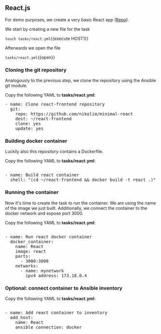 ## React.js

For demo purposes, we create a very basic React app ([Repo](https://github.com/nikolim/minimal-react)).

We start by creating a new file for the task

`touch tasks/react.yml`{{execute HOST1}}

Afterwards we open the file

`tasks/react.yml`{{open}}

### Cloning the git repository

Analogously to the previous step, we clone the repository using the Ansible git module.

Copy the following YAML to **tasks/react.yml**:

<pre class="file" data-filename="tasks/react.yml" data-target="replace">
- name: Clone react-frontend repository
  git:
    repo: https://github.com/nikolim/minimal-react
    dest: ~/react-frontend
    clone: yes
    update: yes
</pre>

### Building docker container

Luckily also this repository contains a Dockerfile.

Copy the following YAML to **tasks/react.yml**:

<pre class="file" data-filename="tasks/react.yml" data-target="append">

- name: Build react container 
  shell: "(cd ~/react-frontend && docker build -t react .)"
</pre>


### Running the container

Now it's time to create the task to run the container.
We are using the name of the image we just built. 
Additionally, we connect the container to the docker network and expose port 3000.

Copy the following YAML to **tasks/react.yml**:

<pre class="file" data-filename="tasks/react.yml" data-target="append">

- name: Run react docker container
  docker_container:
    name: React
    image: react
    ports: 
      - 3000:3000
    networks:
      - name: mynetwork
        ipv4_address: 173.18.0.4
</pre>

### Optional: connect container to Ansible inventory

Copy the following YAML to **tasks/react.yml**:

<pre class="file" data-filename="tasks/react.yml" data-target="append">

- name: Add react container to inventory
  add_host:
    name: React
    ansible_connection: docker
</pre>

